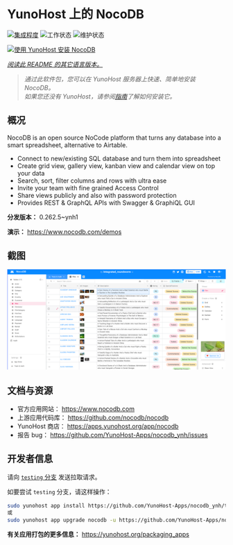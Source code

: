 <!--
注意：此 README 由 <https://github.com/YunoHost/apps/tree/master/tools/readme_generator> 自动生成
请勿手动编辑。
-->

# YunoHost 上的 NocoDB

[![集成程度](https://apps.yunohost.org/badge/integration/nocodb)](https://ci-apps.yunohost.org/ci/apps/nocodb/)
![工作状态](https://apps.yunohost.org/badge/state/nocodb)
![维护状态](https://apps.yunohost.org/badge/maintained/nocodb)

[![使用 YunoHost 安装 NocoDB](https://install-app.yunohost.org/install-with-yunohost.svg)](https://install-app.yunohost.org/?app=nocodb)

*[阅读此 README 的其它语言版本。](./ALL_README.md)*

> *通过此软件包，您可以在 YunoHost 服务器上快速、简单地安装 NocoDB。*  
> *如果您还没有 YunoHost，请参阅[指南](https://yunohost.org/install)了解如何安装它。*

## 概况

NocoDB is an open source NoCode platform that turns any database into a smart spreadsheet, alternative to Airtable.

* Connect to new/existing SQL database and turn them into spreadsheet
* Create grid view, gallery view, kanban view and calendar view on top your data
* Search, sort, filter columns and rows with ultra ease
* Invite your team with fine grained Access Control
* Share views publicly and also with password protection
* Provides REST & GraphQL APIs with Swagger & GraphiQL GUI


**分发版本：** 0.262.5~ynh1

**演示：** <https://www.nocodb.com/demos>

## 截图

![NocoDB 的截图](./doc/screenshots/screenshot.png)

## 文档与资源

- 官方应用网站： <https://www.nocodb.com>
- 上游应用代码库： <https://github.com/nocodb/nocodb>
- YunoHost 商店： <https://apps.yunohost.org/app/nocodb>
- 报告 bug： <https://github.com/YunoHost-Apps/nocodb_ynh/issues>

## 开发者信息

请向 [`testing` 分支](https://github.com/YunoHost-Apps/nocodb_ynh/tree/testing) 发送拉取请求。

如要尝试 `testing` 分支，请这样操作：

```bash
sudo yunohost app install https://github.com/YunoHost-Apps/nocodb_ynh/tree/testing --debug
或
sudo yunohost app upgrade nocodb -u https://github.com/YunoHost-Apps/nocodb_ynh/tree/testing --debug
```

**有关应用打包的更多信息：** <https://yunohost.org/packaging_apps>
